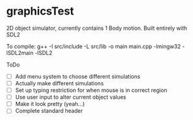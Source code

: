 # graphicsTest
2D object simulator, currently contains 1 Body motion.
Built entirely with SDL2

To compile:
g++ -I src/include -L src/lib -o main main.cpp -lmingw32 -lSDL2main -lSDL2

ToDo
- [ ] Add menu system to choose different simulations
- [ ] Actually make different simulations
- [ ] Set up typing restriction for when mouse is in correct region
- [ ] Use user input to alter current object values
- [ ] Make it look pretty (yeah...)
- [ ] Complete standard header

